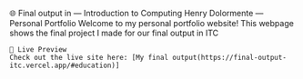 🌐 Final output in — Introduction to Computing
    Henry Dolormente — Personal Portfolio
    Welcome to my personal portfolio website!
    This webpage shows the final project I made for our final output in ITC
    
    📸 Live Preview
    Check out the live site here: [My final output(https://final-output-itc.vercel.app/#education)]
